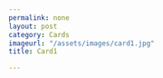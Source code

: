 ```yaml
---
permalink: none
layout: post
category: Cards
imageurl: "/assets/images/card1.jpg"
title: Card1

---
```

